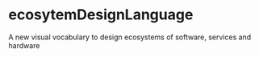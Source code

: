 # ecosytemDesignLanguage
A new visual vocabulary to design ecosystems of software, services and hardware
